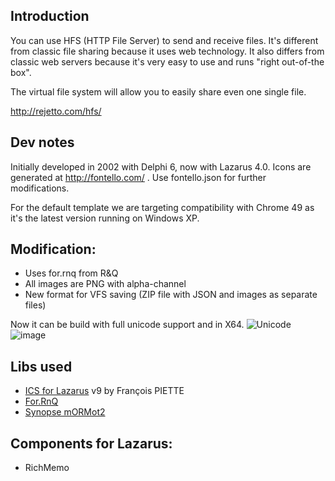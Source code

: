 ## Introduction
You can use HFS (HTTP File Server) to send and receive files.
It's different from classic file sharing because it uses web technology.
It also differs from classic web servers because it's very easy to use and runs "right out-of-the box".

The virtual file system will allow you to easily share even one single file.


http://rejetto.com/hfs/

## Dev notes
Initially developed in 2002 with Delphi 6, now with Lazarus 4.0.
Icons are generated at http://fontello.com/ . Use fontello.json for further modifications.

For the default template we are targeting compatibility with Chrome 49 as it's the latest version running on Windows XP.

## Modification:
- Uses for.rnq from R&Q
- All images are PNG with alpha-channel
- New format for VFS saving (ZIP file with JSON and images as separate files)

Now it can be build with full unicode support and in X64.
<img src="https://rnq.ru/forum/attachment/1977" alt="Unicode">
![image](https://github.com/user-attachments/assets/9cf53491-2710-400a-88a9-158484bcfb6c)


## Libs used
- [ICS for Lazarus](https://github.com/drapid/ICS_Lazarus) v9 by François PIETTE
- [For.RnQ](https://github.com/drapid/rnq/tree/master/for.RnQ)
- [Synopse mORMot2](https://github.com/synopse/mORMot2)

## Components for Lazarus:
- RichMemo
